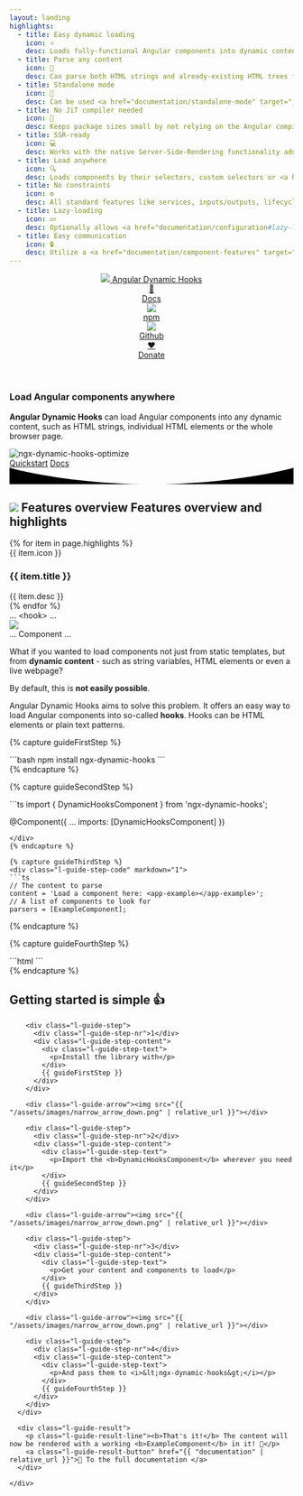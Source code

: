 ```yaml
---
layout: landing
highlights:
  - title: Easy dynamic loading
    icon: ⭐
    desc: Loads fully-functional Angular components into dynamic content at runtime
  - title: Parse any content
    icon: 📖
    desc: Can parse both HTML strings and already-existing HTML trees for components
  - title: Standalone mode
    icon: 🚀
    desc: Can be used <a href="documentation/standalone-mode" target="_blank">fully standalone</a> to load components into HTML without Angular
  - title: No JiT compiler needed
    icon: 🏃
    desc: Keeps package sizes small by not relying on the Angular compiler to create components
  - title: SSR-ready
    icon: 💻
    desc: Works with the native Server-Side-Rendering functionality added in Angular 17
  - title: Load anywhere
    icon: 🔍
    desc: Loads components by their selectors, custom selectors or <a href="documentation/parsers#writing-your-own-hookparser" target="_blank">any text pattern of your choice</a>
  - title: No constraints
    icon: ⚙️
    desc: All standard features like services, inputs/outputs, lifecycle methods, etc. work normally
  - title: Lazy-loading
    icon: 💤
    desc: Optionally allows <a href="documentation/configuration#lazy-loading-components" target="_blank">lazy-loading components</a> only if they appear in the content
  - title: Easy communication
    icon: 🔒
    desc: Utilize a <a href="documentation/component-features" target="_blank">context object</a> to pass data safely to your dynamic components
---
```


<header class="l-header">
  <div class="l-wrapper">
    <div class="l-header-inner">
      <div class="l-header-left">
        <a class="l-title" href="{{ "/documentation/" | relative_url }}" rel="author">
          <img class="l-site-logo" src="{{ "/assets/images/ngx-dynamic-hooks-logo-white.svg" | relative_url }}">
          <span class="l-site-name">Angular Dynamic Hooks</span>
        </a>
      </div>
      <div class="l-header-right">
        <div class="l-site-links">
          <a class="l-site-link home" href="{{ '/documentation/' | relative_url }}">
            <div class="l-site-link-icon">📄</div>
            <span class="l-site-link-text">Docs</span>
          </a>
          <a class="l-site-link npm" href="https://www.npmjs.com/package/ngx-dynamic-hooks" target="_blank">
            <div class="l-site-link-icon">
              <img src="{{ "/assets/images/npm.svg" | relative_url }}">
            </div>
            <span class="l-site-link-text">npm</span>
          </a>
          <a class="l-site-link github" href="https://github.com/Angular-Dynamic-Hooks/ngx-dynamic-hooks" target="_blank">
            <div class="l-site-link-icon">
              <img src="{{ "/assets/images/github-mark-white.svg" | relative_url }}">
            </div>
            <span class="l-site-link-text">Github</span>
          </a>
          <a class="l-site-link donate" href="https://www.paypal.com/donate/?hosted_button_id=3XVSEZKNQW8HC" target="_blank">
            <div class="l-site-link-icon">♥</div>
            <span class="l-site-link-text">Donate</span>
          </a>
        </div>
      </div>
    </div>
  </div>
</header>

<article class="l-content">
  <section class="l-hero">
    <div class="l-hero-wrapper">
      <h1 class="l-hero-title">Load Angular components anywhere</h1>
      <p class="l-hero-desc"><b>Angular Dynamic Hooks</b> can load Angular components into any dynamic content, such as HTML strings, individual HTML elements or the whole browser page.</p>
      <div class="l-hero-teaser">
        <div class="l-hero-teaser-aspect">
          <img class="l-hero-teaser-img" src="https://github.com/angular-dynamic-hooks/ngx-dynamic-hooks/assets/12670925/ef27d405-4663-48a5-97b5-ca068d7b67d8" alt="ngx-dynamic-hooks-optimize">
        </div>
      </div>
      <div class="l-hero-buttons">
        <a class="l-hero-button" href="{{ "documentation/quickstart" | relative_url }}">Quickstart</a>
        <a class="l-hero-button secondary" href="{{ "documentation" | relative_url }}">Docs</a>
      </div>
    </div>
    <div class="l-hero-bg">
      <svg version="1.1" xmlns="http://www.w3.org/2000/svg" xmlns:xlink="http://www.w3.org/1999/xlink" x="0px" y="0px" viewBox="0 0 626.4 36.2" preserveAspectRatio="none" xml:space="preserve">
        <path d="M0,36.2h313.2C129.4,36.2,0,0,0,0V36.2z"/>
        <path d="M313.2,36.2h313.2V0C626.4,0,497,36.2,313.2,36.2z"/>
      </svg>
    </div>
  </section>

  <section class="l-cards">
    <div class="l-cards-shapes">
      <div class="l-cards-shape a" style="mask: url({{ "/assets/images/landing/bg_shape_1.svg" | relative_url }}) no-repeat center"></div>
      <div class="l-cards-shape b" style="mask: url({{ "/assets/images/landing/bg_shape_2.svg" | relative_url }}) no-repeat center"></div>
      <div class="l-cards-shape c" style="mask: url({{ "/assets/images/landing/bg_shape_3.svg" | relative_url }}) no-repeat center"></div>
      <div class="l-cards-shape d" style="mask: url({{ "/assets/images/landing/bg_shape_4.svg" | relative_url }}) no-repeat center"></div>
    </div>
    <div class="l-wrapper">
      <div class="l-cards-inner">
        <h2 class="l-cards-title">
          <img class="l-cards-title-logo" src="{{ "/assets/images/ngx-dynamic-hooks-logo.svg" | relative_url }}">
          <span class="l-cards-title-text-mobile">Features overview</span>
          <span class="l-cards-title-text-desktop">Features overview and highlights</span>
        </h2>
        <div class="l-cards-list"> 
          {% for item in page.highlights %}
            <div class="l-card">
              <div class="l-card-inner">
                <div class="l-card-top">
                  <span class="l-card-icon">{{ item.icon }}</span>
                  <h3 class="l-card-title">{{ item.title }}</h3>
                </div>
                <div class="l-card-bottom">{{ item.desc }}</div>
              </div>
            </div>
          {% endfor %}
        </div>
      </div>
    </div>

  </section>

  <section class="l-snippet">
    <div class="l-snippet-wrapper">
      <div class="l-snippet-image">
        <div class="l-snippet-image-top">
          <span class="l-snippet-image-dots">...</span>
          <span class="l-snippet-image-top-hook">&lt;hook&gt;</span>
          <span class="l-snippet-image-dots">...</span>
        </div>
        <img class="l-snippet-image-center" src="{{ "/assets/images/down_arrow.svg" | relative_url }}">
        <div class="l-snippet-image-bottom">
          <span class="l-snippet-image-dots">...</span>
          <span class="l-snippet-image-bottom-comp">Component</span>
          <span class="l-snippet-image-dots">...</span>
        </div>
      </div>
      <div class="l-snippet-text">
        <p class="l-snippet-line">What if you wanted to load components not just from static templates, but from <b>dynamic content</b> - such as string variables, HTML elements or even a live webpage?</p>
        <p class="l-snippet-line">By default, this is <b>not easily possible</b>.</p>
        <p class="l-snippet-line">Angular Dynamic Hooks aims to solve this problem. It offers an easy way to load Angular components into so-called <b>hooks</b>. Hooks can be HTML elements or plain text patterns.</p>
      </div>
    </div>
  </section>

{% capture guideFirstStep %}
<div class="l-guide-step-code" markdown="1">
```bash
npm install ngx-dynamic-hooks
```
</div>
{% endcapture %}

{% capture guideSecondStep %}
<div class="l-guide-step-code" markdown="1">
```ts
import { DynamicHooksComponent } from 'ngx-dynamic-hooks';

@Component({
  ...
  imports: [DynamicHooksComponent]
})
```
</div>
{% endcapture %}

{% capture guideThirdStep %}
<div class="l-guide-step-code" markdown="1">
```ts
// The content to parse
content = 'Load a component here: <app-example></app-example>';
// A list of components to look for
parsers = [ExampleComponent];
```
</div>
{% endcapture %}

{% capture guideFourthStep %}
<div class="l-guide-step-code" markdown="1">
```html
<ngx-dynamic-hooks [content]="content" [parsers]="parsers"></ngx-dynamic-hooks>
```
</div>
{% endcapture %}

  <section class="l-guide">
    <div class="l-guide-wrapper">
      <h2 class="l-guide-title">Getting started is <span class="l-guide-title-highlight">simple 👍</span></h2>
      <div class="l-guide-steps">

        <div class="l-guide-step">
          <div class="l-guide-step-nr">1</div>
          <div class="l-guide-step-content">
            <div class="l-guide-step-text">
              <p>Install the library with</p>
            </div>
            {{ guideFirstStep }}
          </div>
        </div>

        <div class="l-guide-arrow"><img src="{{ "/assets/images/narrow_arrow_down.png" | relative_url }}"></div>

        <div class="l-guide-step">
          <div class="l-guide-step-nr">2</div>
          <div class="l-guide-step-content">
            <div class="l-guide-step-text">
              <p>Import the <b>DynamicHooksComponent</b> wherever you need it</p>
            </div>
            {{ guideSecondStep }}
          </div>
        </div>

        <div class="l-guide-arrow"><img src="{{ "/assets/images/narrow_arrow_down.png" | relative_url }}"></div>

        <div class="l-guide-step">
          <div class="l-guide-step-nr">3</div>
          <div class="l-guide-step-content">
            <div class="l-guide-step-text">
              <p>Get your content and components to load</p>
            </div>
            {{ guideThirdStep }}
          </div>
        </div>

        <div class="l-guide-arrow"><img src="{{ "/assets/images/narrow_arrow_down.png" | relative_url }}"></div>

        <div class="l-guide-step">
          <div class="l-guide-step-nr">4</div>
          <div class="l-guide-step-content">
            <div class="l-guide-step-text">
              <p>And pass them to <i>&lt;ngx-dynamic-hooks&gt;</i></p>
            </div>
            {{ guideFourthStep }}
          </div>
        </div>
      </div>

      <div class="l-guide-result">
        <p class="l-guide-result-line"><b>That's it!</b> The content will now be rendered with a working <b>ExampleComponent</b> in it! 🎉</p>
        <a class="l-guide-result-button" href="{{ "documentation" | relative_url }}">📄 To the full documentation </a>
      </div>

    </div>
  </section>

</article>